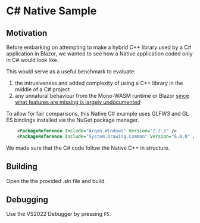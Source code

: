 #  C# Native Sample

## Motivation

Before embarking on attempting to make a hybrid C++ library used by a C# application in Blazor, we wanted to see how a Native application coded only in C# would look like.

This would serve as a useful benchmark to evaluate:
1. the intrusiveness and added complexity of using a C++ library in the middle of a C# project
2. any unnatural behaviour from the Mono-WASM runtime or Blazor [since what features are missing is largely undocumented](https://github.com/dotnet/aspnetcore/issues/42850)

To allow for fair comparisons, this Native C# example uses GLFW3 and GL ES bindings installed via the NuGet package manager.
```xml
    <PackageReference Include="Arqan.Windows" Version="2.2.2" />
    <PackageReference Include="System.Drawing.Common" Version="6.0.0" />
```

We made sure that the C# code follow the Native C++ in structure.

## Building

Open the the provided .sln file and build.

## Debugging

Use the VS2022 Debugger by pressing `F5`.
